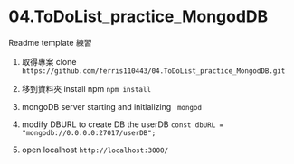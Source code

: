 # 04.ToDoList_practice_MongodDB
Readme template 練習


1. 取得專案 clone
`https://github.com/ferris110443/04.ToDoList_practice_MongodDB.git`
   

2. 移到資料夾 install npm
`npm install`


3. mongoDB server starting and initializing 
 ` mongod`

4. modify DBURL to create DB the userDB
`const dbURL = "mongodb://0.0.0.0:27017/userDB";`

5. open localhost
`http://localhost:3000/`




